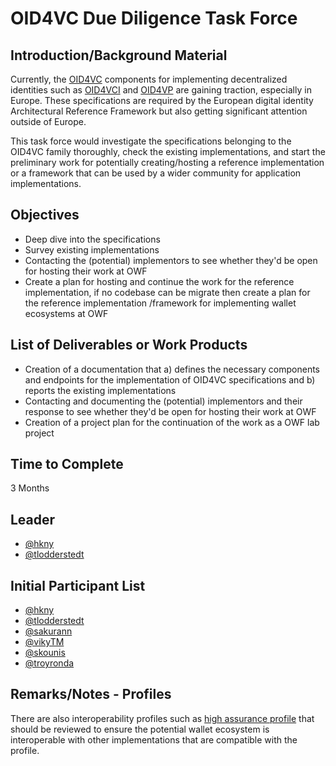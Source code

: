 # OID4VC Due Diligence Task Force

## Introduction/Background Material

Currently, the [OID4VC](https://openid.net/openid4vc/) components for implementing decentralized identities such as [OID4VCI](https://openid.net/specs/openid-4-verifiable-credential-issuance-1_0.html) and [OID4VP](https://openid.net/specs/openid-4-verifiable-presentations-1_0.html) are gaining traction, especially in Europe. These specifications are required by the European digital identity Architectural Reference Framework but also getting significant attention outside of Europe. 

This task force would investigate the specifications belonging to the OID4VC family thoroughly, check the existing implementations, and start the preliminary work for potentially creating/hosting a reference implementation or a framework that can be used by a wider community for application implementations.

## Objectives

- Deep dive into the specifications
- Survey existing implementations
- Contacting the (potential) implementors to see whether they'd be open for hosting their work at OWF
- Create a plan for hosting and continue the work for the reference implementation, if no codebase can be migrate then create a plan for the reference implementation /framework for implementing wallet ecosystems at OWF

## List of Deliverables or Work Products

- Creation of a documentation that a) defines the necessary components and endpoints for the implementation of OID4VC specifications and b) reports the existing implementations
- Contacting and documenting the (potential) implementors and their response to see whether they'd be open for hosting their work at OWF
- Creation of a project plan for the continuation of the work as a OWF lab project

## Time to Complete

3 Months

## Leader
- [@hkny](https://github.com/hkny)
- [@tlodderstedt](https://github.com/tlodderstedt)

## Initial Participant List
- [@hkny](https://github.com/hkny)
- [@tlodderstedt](https://github.com/tlodderstedt)
- [@sakurann](https://github.com/sakurann)
- [@vikyTM](https://github.com/vikyTM)
- [@skounis](https://github.com/skounis)
- [@troyronda](https://github.com/troyronda)

## Remarks/Notes - Profiles
There are also interoperability profiles such as [high assurance profile](https://vcstuff.github.io/high-assurance-profile/draft-high-assurance-profile-oid4vc-sd-jwt-vc.html) that should be reviewed to ensure the potential wallet ecosystem is interoperable with other implementations that are compatible with the profile. 